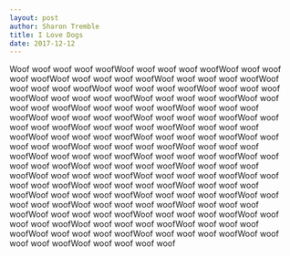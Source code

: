 ```yaml
---
layout: post
author: Sharon Tremble
title: I Love Dogs
date: 2017-12-12
---
```


Woof woof woof woof woofWoof woof woof woof woofWoof woof woof woof woofWoof woof woof woof woofWoof woof woof woof woofWoof woof woof woof woofWoof woof woof woof woofWoof woof woof woof woofWoof woof woof woof woofWoof woof woof woof woofWoof woof woof woof woofWoof woof woof woof woofWoof woof woof woof woofWoof woof woof woof woofWoof woof woof woof woofWoof woof woof woof woofWoof woof woof woof woofWoof woof woof woof woofWoof woof woof woof woofWoof woof woof woof woofWoof woof woof woof woofWoof woof woof woof woofWoof woof woof woof woofWoof woof woof woof woofWoof woof woof woof woofWoof woof woof woof woofWoof woof woof woof woofWoof woof woof woof woofWoof woof woof woof woofWoof woof woof woof woofWoof woof woof woof woofWoof woof woof woof woofWoof woof woof woof woofWoof woof woof woof woofWoof woof woof woof woofWoof woof woof woof woofWoof woof woof woof woofWoof woof woof woof woofWoof woof woof woof woofWoof woof woof woof woofWoof woof woof woof woofWoof woof woof woof woofWoof woof woof woof woofWoof woof woof woof woofWoof woof woof woof woofWoof woof woof woof woofWoof woof woof woof woof
